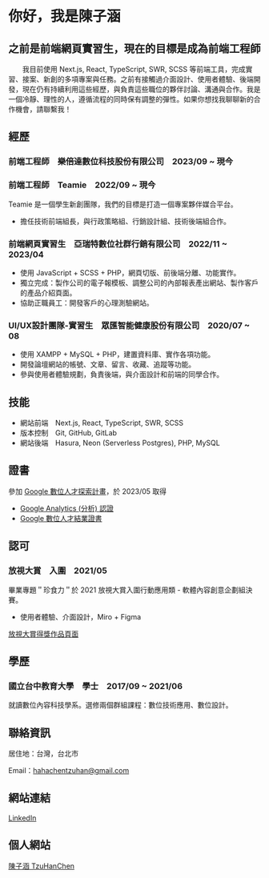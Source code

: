 <!--
**TzuHanChen/TzuHanChen** is a ✨ _special_ ✨ repository because its `README.md` (this file) appears on your GitHub profile.

Here are some ideas to get you started:

- 🔭 I’m currently working on ...
- 🌱 I’m currently learning ...
- 👯 I’m looking to collaborate on ...
- 🤔 I’m looking for help with ...
- 💬 Ask me about ...
- 📫 How to reach me: ...
- 😄 Pronouns: ...
- ⚡ Fun fact: ...
-->

# 你好，我是陳子涵

## 之前是前端網頁實習生，現在的目標是成為前端工程師

　　我目前使用 Next.js, React, TypeScript, SWR, SCSS 等前端工具，完成實習、接案、新創的多項專案與任務。之前有接觸過介面設計、使用者體驗、後端開發，現在仍有持續利用這些經歷，與負責這些職位的夥伴討論、溝通與合作。我是一個冷靜、理性的人，遵循流程的同時保有調整的彈性。如果你想找我聊聊新的合作機會，請聯繫我！

## 經歷

### 前端工程師　樂倍達數位科技股份有限公司　2023/09 ~ 現今

### 前端工程師　Teamie　2022/09 ~ 現今

Teamie 是一個學生新創團隊，我們的目標是打造一個專案夥伴媒合平台。

* 擔任技術前端組長，與行政策略組、行銷設計組、技術後端組合作。

### 前端網頁實習生　亞瑞特數位社群行銷有限公司　2022/11 ~ 2023/04

* 使用 JavaScript + SCSS + PHP，網頁切版、前後端分離、功能實作。
* 獨立完成：製作公司的電子報模板、調整公司的內部報表產出網站、製作客戶的產品介紹頁面。
* 協助正職員工：開發客戶的心理測驗網站。

### UI/UX設計團隊-實習生　眾匯智能健康股份有限公司　2020/07 ~ 08

* 使用 XAMPP + MySQL + PHP，建置資料庫、實作各項功能。
* 開發論壇網站的帳號、文章、留言、收藏、追蹤等功能。
* 參與使用者體驗規劃，負責後端，與介面設計和前端的同學合作。

## 技能

* 網站前端　Next.js, React, TypeScript, SWR, SCSS
* 版本控制　Git, GitHub, GitLab
* 網站後端　Hasura, Neon (Serverless Postgres), PHP, MySQL

## 證書

參加 [Google 數位人才探索計畫](https://growonairtw.withgoogle.com/events/digitaleducation)，於 2023/05 取得

* [Google Analytics (分析) 認證](https://www.credential.net/e8426561-bf2b-4951-816e-4bdfeeb6a6c7)
* [Google 數位人才結業證書](https://oss.uppmkt.com/202305/kep/cer3/ga4/YHhGjM.png)

## 認可

### 放視大賞　入圍　2021/05

畢業專題＂珍食力＂於 2021 放視大賞入圍行動應用類 - 軟體內容創意企劃組決賽。

* 使用者體驗、介面設計，Miro + Figma

[放視大賞得獎作品頁面](https://www.dcaward-vgw.org.tw/tw/onlineExhibition/winningWorks/detail/31427)

## 學歷

### 國立台中教育大學　學士　2017/09 ~ 2021/06

就讀數位內容科技學系。選修兩個群組課程：數位技術應用、數位設計。

## 聯絡資訊

居住地：台灣，台北市

Email：[hahachentzuhan@gmail.com](mailto:hahachentzuhan@gmail.com)

## 網站連結

[LinkedIn](https://www.linkedin.com/in/tzuhanchen/)

## 個人網站

[陳子涵 TzuHanChen](https://tzuhanchen.vercel.app/)
